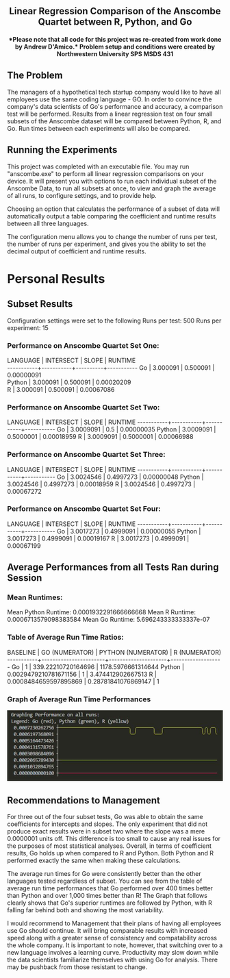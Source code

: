 <h2 align="center">
Linear Regression Comparison of the Anscombe Quartet between R, Python, and Go
</h2>

<h4 align="center">
*Please note that all code for this project was re-created from work done by Andrew D'Amico.*  
Problem setup and conditions were created by Northwestern University SPS MSDS 431
</h4>


## The Problem
The managers of a hypothetical tech startup company would like to have all employees use the same coding language - GO. In order to convince the company's data scientists of Go's performance and accuracy, a comparison test will be performed. Results from a linear regression test on four small subsets of the Anscombe dataset will be compared between Python, R, and Go. Run times between each experiments will also be compared.

## Running the Experiments
This project was completed with an executable file. You may run "anscombe.exe" to perform all linear regression comparisons on your device. It will present you with options to run each individual subset of the Anscombe Data, to run  all subsets at once, to view and graph the average of all runs, to configure settings, and to provide help. 

Choosing an option that calculates the performance of a subset of data will automatically output a table comparing the coefficient and runtime results between all three languages.

The configuration menu allows you to change the number of runs per test, the number of runs per experiment, and gives you the ability to set the decimal output of coefficient and runtime results.

# Personal Results

## Subset Results
Configuration settings were set to the following
Runs per test: 500
Runs per experiment: 15

### Performance on Anscombe Quartet Set One:

  LANGUAGE | INTERSECT |  SLOPE   |  RUNTIME    
-----------+-----------+----------+-----------
  Go       |  3.000091 | 0.500091 | 0.00000091  
  Python   |  3.000091 | 0.500091 | 0.00020209  
  R        |  3.000091 | 0.500091 | 0.00067086  

### Performance on Anscombe Quartet Set Two:

  LANGUAGE | INTERSECT |   SLOPE   |  RUNTIME
-----------+-----------+-----------+-----------
  Go       | 3.0009091 |       0.5 | 0.00000035
  Python   | 3.0009091 | 0.5000001 | 0.00018959
  R        | 3.0009091 | 0.5000001 | 0.00066988

### Performance on Anscombe Quartet Set Three:

  LANGUAGE | INTERSECT |   SLOPE   |  RUNTIME
-----------+-----------+-----------+-----------
  Go       | 3.0024546 | 0.4997273 | 0.00000048
  Python   | 3.0024546 | 0.4997273 | 0.00018959
  R        | 3.0024546 | 0.4997273 | 0.00067272

### Performance on Anscombe Quartet Set Four:

  LANGUAGE | INTERSECT |   SLOPE   |  RUNTIME
-----------+-----------+-----------+-----------
  Go       | 3.0017273 | 0.4999091 | 0.00000055
  Python   | 3.0017273 | 0.4999091 | 0.00019167
  R        | 3.0017273 | 0.4999091 | 0.00067199


## Average Performances from all Tests Ran during Session

### Mean Runtimes:

Mean Python Runtime: 0.0001932291666666668
Mean R Runtime: 0.0006713579098383584
Mean Go Runtime: 5.696243333333337e-07


### Table of Average Run Time Ratios:

  BASELINE |    GO (NUMERATOR)     | PYTHON (NUMERATOR)  |   R (NUMERATOR)
-----------+-----------------------+---------------------+-------------------
  Go       |                     1 |  339.22210720164696 | 1178.5976661314644
  Python   | 0.0029479210781671156 |                   1 |  3.474412902667513
  R        | 0.0008484659597895869 | 0.28781841076869147 |                  1


### Graph of Average Run Time Performances

![Runtimes Graph](runtimes.JPG)

## Recommendations to Management

For three out of the four subset tests, Go was able to obtain the same coefficients for intercepts and slopes. The only experiment that did not produce exact results were in subset two where the slope was a mere 0.0000001 units off. This difference is too small to cause any real issues for the purposes of most statistical analyses. Overall, in terms of coefficient results, Go holds up when compared to R and Python. Both Python and R performed exactly the same when making these calculations.

The average run times for Go were consistently better than the other languages tested regardless of subset. You can see from the table of average run time performances that Go performed over 400 times better than Python and over 1,000 times better than R! The Graph that follows clearly shows that Go's superior runtimes are followed by Python, with R falling far behind both and showing the most variability.

I would recommend to Management that their plans of having all employees use Go should continue. It will bring comparable results with increased speed along with a greater sense of consistency and compatability across the whole company. It is important to note, however, that switching over to a new language involves a learning curve. Productivity may slow down while the data scientists familiarize themselves with using Go for analysis. There may be pushback from those resistant to change.